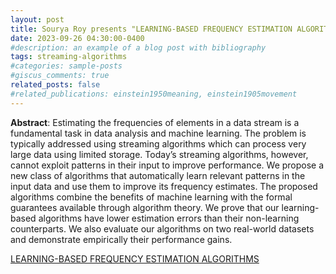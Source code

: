 ```yaml
---
layout: post
title: Sourya Roy presents "LEARNING-BASED FREQUENCY ESTIMATION ALGORITHMS"
date: 2023-09-26 04:30:00-0400
#description: an example of a blog post with bibliography
tags: streaming-algorithms
#categories: sample-posts
#giscus_comments: true
related_posts: false
#related_publications: einstein1950meaning, einstein1905movement
---
```


**Abstract**: Estimating the frequencies of elements in a data stream is a fundamental task in data analysis and machine learning. The problem is typically addressed using streaming algorithms which can process very large data using limited storage. Today’s streaming algorithms, however, cannot exploit patterns in their input to improve performance. We propose a new class of algorithms that automatically learn relevant patterns in the input data and use them to improve its frequency estimates. The proposed algorithms combine the benefits of machine learning with the formal guarantees available through algorithm theory. We prove that our learning-based algorithms have lower estimation errors than their non-learning counterparts. We also evaluate our algorithms on two real-world datasets and demonstrate empirically their performance gains.

[LEARNING-BASED FREQUENCY ESTIMATION ALGORITHMS](https://par.nsf.gov/servlets/purl/10112257)